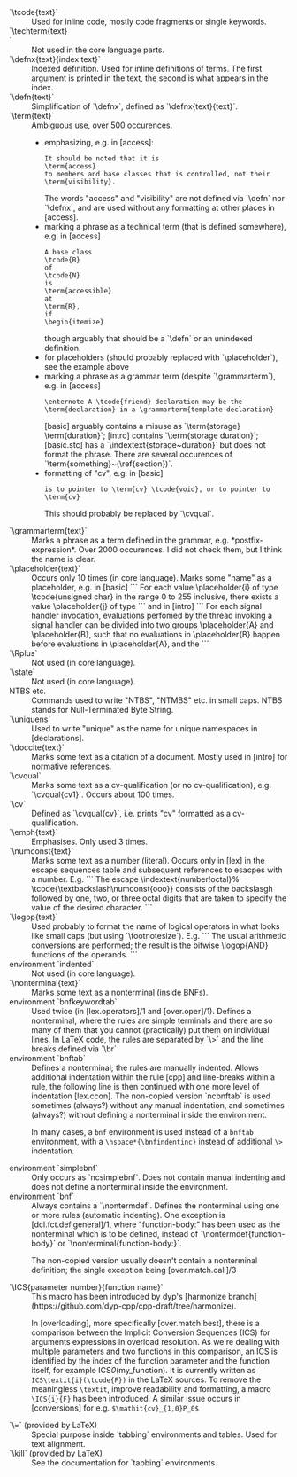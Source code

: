 <dl>
<dt>`\tcode{text}`
<dd>Used for inline code, mostly code fragments or single keywords.</dd>

<dt>`\techterm{text}</dt>`
<dd>Not used in the core language parts.</dd>

<dt>`\defnx{text}{index text}`</dt>
<dd>Indexed definition. Used for inline definitions of terms. The first argument is printed in the text, the second is what appears in the index.</dd>

<dt>`\defn{text}`</dt>
<dd>Simplification of `\defnx`, defined as `\defnx{text}{text}`.</dd>

<dt>`\term{text}`</dt>
<dd>Ambiguous use, over 500 occurences.
<ul>
<li>emphasizing, e.g. in [access]:
<pre><code>It should be noted that it is
\term{access}
to members and base classes that is controlled, not their
\term{visibility}.
</code></pre>
The words "access" and "visibility" are not defined via `\defn` nor `\defnx`, and are used without any formatting at other places in [access].
</li>

<li>marking a phrase as a technical term (that is defined somewhere), e.g. in [access]
<pre><code>A base class
\tcode{B}
of
\tcode{N}
is
\term{accessible}
at
\term{R},
if
\begin{itemize}
</code></pre>
though arguably that should be a `\defn` or an unindexed definition.
</li>

<li>for placeholders (should probably replaced with `\placeholder`), see the example above</li>
<li>marking a phrase as a grammar term (despite `\grammarterm`), e.g. in [access]
<pre><code>\enternote A \tcode{friend} declaration may be the
\term{declaration} in a \grammarterm{template-declaration}
</code></pre>
[basic] arguably contains a misuse as `\term{storage} \term{duration}`; [intro] contains `\term{storage duration}`; [basic.stc] has a `\indextext{storage~duration}` but does not format the phrase.
There are several occurences of `\term{something}~(\ref{section})`.
</li>
<li>formatting of "cv", e.g. in [basic]
<pre><code>is to pointer to \term{cv} \tcode{void}, or to pointer to \term{cv}
</code></pre>
This should probably be replaced by `\cvqual`.
</ul>

<dt>`\grammarterm{text}`</dt>
<dd>Marks a phrase as a term defined in the grammar, e.g. *postfix-expression*. Over 2000 occurences. I did not check them, but I think the name is clear.</dd>

<dt>`\placeholder{text}`</dt>
<dd>Occurs only 10 times (in core language).
Marks some "name" as a placeholder, e.g. in [basic]
```
For each value \placeholder{i} of type \tcode{unsigned char} in the range
0 to 255 inclusive, there exists a value \placeholder{j} of type
```
and in [intro]
```
For each signal handler invocation, evaluations
perfomed by the thread invoking a signal handler can be divided into two
groups \placeholder{A} and \placeholder{B}, such that no evaluations in
\placeholder{B} happen before evaluations in \placeholder{A}, and the
```

<dt>`\Rplus`</dt>
<dd>Not used (in core language).</dd>

<dt>`\state`</dt>
<dd>Not used (in core language).</dd>

<dt>NTBS etc.</dt>
<dd>Commands used to write "NTBS", "NTMBS" etc. in small caps. NTBS stands for Null-Terminated Byte String.</dd>

<dt>`\uniquens`</dt>
<dd>Used to write "unique" as the name for unique namespaces in [declarations].</dd>

<dt>`\doccite{text}`</dt>
<dd>Marks some text as a citation of a document. Mostly used in [intro] for normative references.</dd>

<dt>`\cvqual`</dt>
<dd>Marks some text as a cv-qualification (or no cv-qualification), e.g. `\cvqual{cv1}`. Occurs about 100 times.</dd>

<dt>`\cv`</dt>
<dd>Defined as `\cvqual{cv}`, i.e. prints "cv" formatted as a cv-qualification.</dd>

<dt>`\emph{text}`</dt>
<dd>Emphasises. Only used 3 times.</dd>

<dt>`\numconst{text}`</dt>
<dd>Marks some text as a number (literal). Occurs only in [lex] in the escape sequences table and subsequent references to esacpes with a number. E.g.
```
The escape
\indextext{number!octal}%
\tcode{\textbackslash\numconst{ooo}} consists of the backslasgh followed by one,
two, or three octal digits that are taken to specify the value of the
desired character.
```
</dd>

<dt>`\logop{text}`</dt>
<dd>Used probably to format the name of logical operators in what looks like small caps (but using `\footnotesize`). E.g.
```
The usual arithmetic conversions are performed; the result is the
bitwise \logop{AND} functions of the operands.
```
</dd>

<dt>environment `indented`</dt>
<dd>Not used (in core language).</dd>

<dt>`\nonterminal{text}`</dt>
<dd>Marks some text as a nonterminal (inside BNFs).</dd>

<dt>environment `bnfkeywordtab`</dt>
<dd>Used twice (in [lex.operators]/1 and [over.oper]/1). Defines a nonterminal, where the rules are simple terminals and there are so many of them that you cannot (practically) put them on individual lines. In LaTeX code, the rules are separated by `\>` and the line breaks defined via `\br`
</dd>

<dt>environment `bnftab`</dt>
<dd>Defines a nonterminal; the rules are manually indented. Allows additional indentation within the rule [cpp] and line-breaks within a rule, the following line is then continued with one more level of indentation [lex.ccon].
The non-copied version `ncbnftab` is used sometimes (always?) without any manual indentation, and sometimes (always?) without defining a nonterminal inside the environment.

In many cases, a `bnf` environment is used instead of a `bnftab` environment,
with a `\hspace*{\bnfindentinc}` instead of additional `\>` indentation.
</dd>

<dt>environment `simplebnf`</dt>
<dd>Only occurs as `ncsimplebnf`. Does not contain manual indenting and does not define a nonterminal inside the environment.</dd>

<dt>environment `bnf`</dt>
<dd>Always contains a `\nontermdef`. Defines the nonterminal using one or more rules (automatic indenting).
One exception is [dcl.fct.def.general]/1, where "function-body:" has been used as the nonterminal which is to be defined, instead of `\nontermdef{function-body}` or `\nonterminal{function-body:}`.

The non-copied version usually doesn't contain a nonterminal definition; the single exception being [over.match.call]/3
</dd>

<dt>`\ICS{parameter number}{function name}`</dt>
<dd>This macro has been introduced by dyp's [harmonize branch](https://github.com/dyp-cpp/cpp-draft/tree/harmonize).

In [overloading], more specifically [over.match.best], there is a comparison between the Implicit Conversion Sequences (ICS) for arguments expressions in overload resolution. As we're dealing with multiple parameters and two functions in this comparison, an ICS is identified by the index of the function parameter and the function itself, for example ICS<i>0</i>(my_function).
It is currently written as `ICS\textit{i}(\tcode{F})` in the LaTeX sources.
To remove the meaningless `\textit`, improve readability and formatting, a macro `\ICS{i}{F}` has been introduced.
A similar issue occurs in [conversions] for e.g. `$\mathit{cv}_{1,0}P_0$`
</dd>

<dt>`\=` (provided by LaTeX)</dt>
<dd>Special purpose inside `tabbing` environments and tables.
Used for text alignment.</dd>

<dt>`\kill` (provided by LaTeX)</dt>
<dd>See the documentation for `tabbing` environments.</dd>
